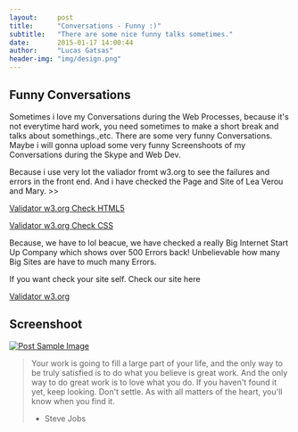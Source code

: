 ```yaml
---
layout:     post
title:      "Conversations - Funny :)"
subtitle:   "There are some nice funny talks sometimes."
date:       2015-01-17 14:00:44
author:     "Lucas Gatsas"
header-img: "img/design.png"
---
```

<h2 class="section-heading">Funny Conversations</h2>

Sometimes i love my Conversations during the Web Processes, because it's not everytime hard work, you need sometimes to make a short break and talks about somethings.,etc. There are some very funny Conversations. Maybe i will gonna upload some very funny Screenshoots of my Conversations during the Skype and Web Dev. 

Because i use very lot the valiador fromt w3.org to see the failures and errors in the front end. And i have checked the Page and Site of Lea Verou and Mary. >> 


[Validator w3.org Check HTML5](http://validator.w3.org/check?uri=http%3A%2F%2Fleaverou.github.io%2Fcontrast-ratio&charset=%28detect+automatically%29&doctype=Inline&group=0)

[Validator w3.org Check CSS](http://jigsaw.w3.org/css-validator/validator?uri=http%3A%2F%2Fleaverou.github.io%2Fcontrast-ratio%2F%23white-on-%2523101015&profile=css3&usermedium=all&warning=1&vextwarning=&lang=de)

Because, we have to lol beacue, we have checked a really Big Internet Start Up Company which shows over 500 Errors back! Unbelievable how many Big Sites are have to much many Errors. 

If you want check your site self. Check our site here 

[Validator w3.org](http://validator.w3.org)



<!--

<a href="#">
    <img src="{{ site.baseurl }}/img/static.squarespace.jpg" alt="Post Sample Image">
</a>
-->


<!--
<a href="#">
    <img src="{{ site.baseurl }}/img/gitlist.io.png" alt="Post Sample Image">
</a> -->

<h2 class="section-heading">Screenshoot</h2>


<a href="#">
    <img src="{{ site.baseurl }}/img/design.png" alt="Post Sample Image">
</a> 







<blockquote>Your work is going to fill a large part of your life, and the only way to be truly satisfied is to do what you believe is great work. And the only way to do great work is to love what you do. If you haven't found it yet, keep looking. Don't settle. As with all matters of the heart, you'll know when you find it.

- Steve Jobs

</blockquote>


<!-- 
<a href="#">
    <img src="{{ site.baseurl }}/img/jekyllthemewhite.png" alt="Post Sample Image">
</a> 



 -->



